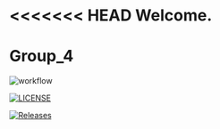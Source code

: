 <<<<<<< HEAD
Welcome.
=======
# Group_4

![workflow](https://github.com/careykva/Group_4/actions/workflows/main.yml/badge.svg) 

[![LICENSE](https://img.shields.io/github/license/careykva/sem.svg?style=flat-square)](https://github.com/careykva/sem/blob/master/LICENSE)
 
[![Releases](https://img.shields.io/github/release/<github-username>/sem/all.svg?style=flat-square)](https://github.com/careykva/sem/releases)
